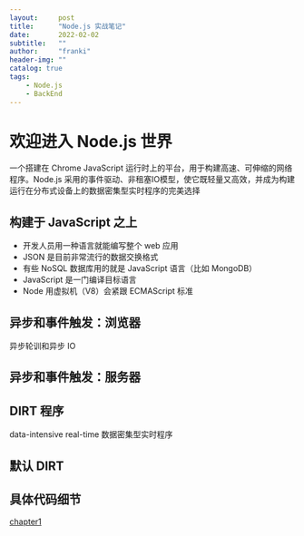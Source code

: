 ```yaml
---
layout:     post
title:      "Node.js 实战笔记"
date:       2022-02-02
subtitle:   ""
author:     "franki"
header-img: ""
catalog: true
tags:
    - Node.js
    - BackEnd
---
```


# 欢迎进入 Node.js 世界

一个搭建在 Chrome JavaScript 运行时上的平台，用于构建高速、可伸缩的网络程序。Node.js 采用的事件驱动、非租塞IO模型，使它既轻量又高效，并成为构建运行在分布式设备上的数据密集型实时程序的完美选择

## 构建于 JavaScript 之上

- 开发人员用一种语言就能编写整个 web 应用
- JSON 是目前非常流行的数据交换格式
- 有些 NoSQL 数据库用的就是 JavaScript 语言（比如 MongoDB）
- JavaScript 是一门编译目标语言
- Node 用虚拟机（V8）会紧跟 ECMAScript 标准

## 异步和事件触发：浏览器

异步轮训和异步 IO

## 异步和事件触发：服务器

## DIRT 程序

data-intensive real-time 数据密集型实时程序

## 默认 DIRT

## 具体代码细节

[chapter1](https://github.com/NikFranki/node-in-action/tree/master/chapter1)
